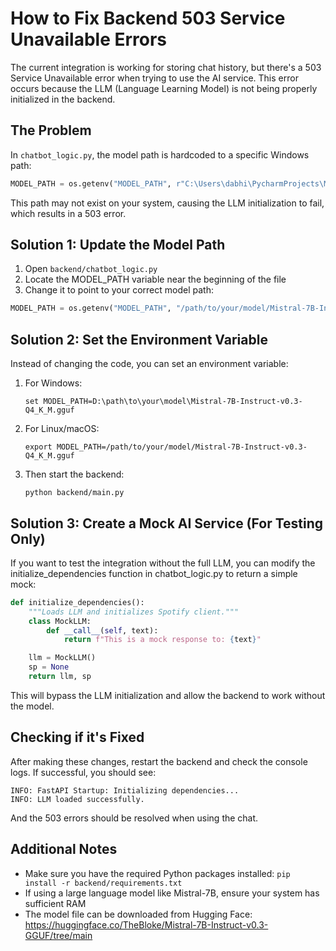 # How to Fix Backend 503 Service Unavailable Errors

The current integration is working for storing chat history, but there's a 503 Service Unavailable error when trying to use the AI service. This error occurs because the LLM (Language Learning Model) is not being properly initialized in the backend.

## The Problem

In `chatbot_logic.py`, the model path is hardcoded to a specific Windows path:

```python
MODEL_PATH = os.getenv("MODEL_PATH", r"C:\Users\dabhi\PycharmProjects\MusicGenerator\Mistral-7B-Instruct-v0.3-GGUF\Mistral-7B-Instruct-v0.3-Q4_K_M.gguf")
```

This path may not exist on your system, causing the LLM initialization to fail, which results in a 503 error.

## Solution 1: Update the Model Path

1. Open `backend/chatbot_logic.py`
2. Locate the MODEL_PATH variable near the beginning of the file
3. Change it to point to your correct model path:

```python
MODEL_PATH = os.getenv("MODEL_PATH", "/path/to/your/model/Mistral-7B-Instruct-v0.3-Q4_K_M.gguf")
```

## Solution 2: Set the Environment Variable

Instead of changing the code, you can set an environment variable:

1. For Windows:
   ```
   set MODEL_PATH=D:\path\to\your\model\Mistral-7B-Instruct-v0.3-Q4_K_M.gguf
   ```

2. For Linux/macOS:
   ```
   export MODEL_PATH=/path/to/your/model/Mistral-7B-Instruct-v0.3-Q4_K_M.gguf
   ```

3. Then start the backend:
   ```
   python backend/main.py
   ```

## Solution 3: Create a Mock AI Service (For Testing Only)

If you want to test the integration without the full LLM, you can modify the initialize_dependencies function in chatbot_logic.py to return a simple mock:

```python
def initialize_dependencies():
    """Loads LLM and initializes Spotify client."""
    class MockLLM:
        def __call__(self, text):
            return f"This is a mock response to: {text}"

    llm = MockLLM()
    sp = None
    return llm, sp
```

This will bypass the LLM initialization and allow the backend to work without the model.

## Checking if it's Fixed

After making these changes, restart the backend and check the console logs. If successful, you should see:

```
INFO: FastAPI Startup: Initializing dependencies...
INFO: LLM loaded successfully.
```

And the 503 errors should be resolved when using the chat.

## Additional Notes

- Make sure you have the required Python packages installed: `pip install -r backend/requirements.txt`
- If using a large language model like Mistral-7B, ensure your system has sufficient RAM
- The model file can be downloaded from Hugging Face: https://huggingface.co/TheBloke/Mistral-7B-Instruct-v0.3-GGUF/tree/main 